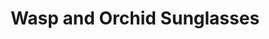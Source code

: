 ---
layout: media
title: "Wasp and Orchid Sunglasses"
tags:
  categories: physical
blurb: "A prototype of sunglasses made using Denisyuk Holography featuring a wasp and an orchid, alluding to Deleuze and Guattari"
show_blurb: true
ads: false
share: false
show_url: false
hide: true
image:
  id: 47389760812
---